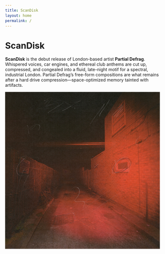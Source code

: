 ```yaml
---
title: ScanDisk
layout: home
permalink: /
---
```


# ScanDisk

**ScanDisk** is the debut release of London-based artist **Partial Defrag**. Whispered voices, car engines, and ethereal club anthems are cut up, compressed, and congealed into a fluid, late-night motif for a spectral, industrial London. Partial Defrag’s free-form compositions are what remains after a hard drive compression—space-optimized memory tainted with artifacts.

<!-- Centered Image -->
<div style="text-align: center;">
    <img src="cover.jpg" alt="ScanDisk Cover" style="max-width: 100%; height: auto;">
</div>

